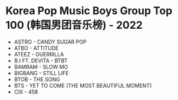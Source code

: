 # Korea Pop Music Boys Group Top 100 (韩国男团音乐榜) - 2022

- ASTRO - CANDY SUGAR POP
- ATBO - ATTITUDE
- ATEEZ - GUERRILLA
- B.I FT. DEVITA - BTBT
- BAMBAM - SLOW MO
- BIGBANG - STILL LIFE
- BTOB - THE SONG
- BTS - YET TO COME (THE MOST BEAUTIFUL MOMENT)
- CIX - 458

